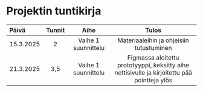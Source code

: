 # Projektin tuntikirja

| Päivä  | Tunnit | Aihe |  Tulos |
| :---  |     :---:      |     :---:      |     :---:      |
| 15.3.2025 | 2 | Vaihe 1 suunnittelu  | Materiaaleihin ja ohjeisiin tutustuminen |
| 21.3.2025 | 3,5 | Vaihe 1 suunnittelu | Figmassa aloitettu prototyyppi, keksitty aihe nettisivulle ja kirjoitettu pää pointteja ylös |
